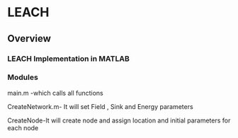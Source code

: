 # LEACH

## Overview

### LEACH Implementation in MATLAB

### Modules

main.m -which calls all functions

CreateNetwork.m- It will set Field , Sink and Energy parameters

CreateNode-It will create node and assign location and initial parameters for each node

